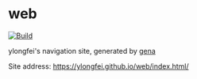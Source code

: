 # web

[![Build](https://github.com/ylongfei/url.github.io/actions/workflows/generate.yml/badge.svg)](https://github.com/ylongfei/url.github.io/actions/workflows/generate.yml)

ylongfei's navigation site, generated by [gena](https://github.com/x1ah/gena)

Site address: https://ylongfei.github.io/web/index.html/
